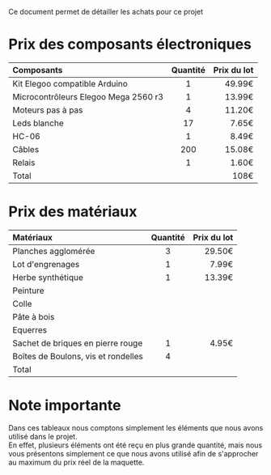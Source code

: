 Ce document permet de détailler les achats pour ce projet

# Prix des composants électroniques

| Composants | Quantité | Prix du lot |
|:-----------|:--------:|------------:|
|Kit Elegoo compatible Arduino|1|49.99€|
|Microcontrôleurs Elegoo Mega 2560 r3|1| 13.99€|
|Moteurs pas à pas|4|11.20€|
|Leds blanche|17|7.65€|
|HC-06|1|8.49€|
|Câbles|200|15.08€|
|Relais|1|1.60€|
|Total||108€|

# Prix des matériaux

| Matériaux | Quantité | Prix du lot |
|:-----------|:--------:|-----------:|
|Planches agglomérée|3|29.50€|
|Lot d'engrenages|1|7.99€|
|Herbe synthétique|1|13.39€|
|Peinture|||
|Colle|||
|Pâte à bois|||
|Equerres|||
|Sachet de briques en pierre rouge|1|4.95€|
|Boîtes de Boulons, vis et rondelles|4||
|Total|||

# Note importante

Dans ces tableaux nous comptons simplement les éléments que nous avons utilisé dans le projet.  
En effet, plusieurs éléments ont été reçu en plus grande quantité, mais nous vous présentons simplement ce que nous avons utilisé afin de s'approcher au maximum du prix réel de la maquette.

